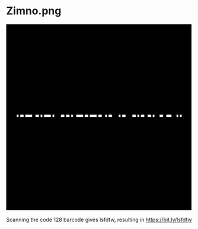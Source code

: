 # Zimno.png

![](img/Zimno.png)

Scanning the code 128 barcode gives lsfdtw, resulting in https://bit.ly/lsfdtw
